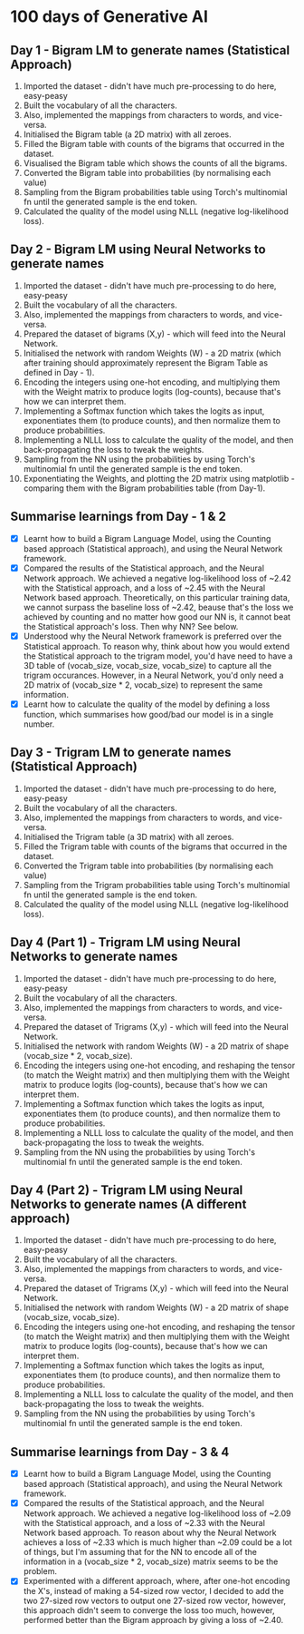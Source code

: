 
# 100 days of Generative AI

## Day 1 - Bigram LM to generate names (Statistical Approach)

1. Imported the dataset - didn't have much pre-processing to do here, easy-peasy
2.  Built the vocabulary of all the characters.
3. Also, implemented the mappings from characters to words, and vice-versa.
4. Initialised the Bigram table (a 2D matrix) with all zeroes.
5. Filled the Bigram table with counts of the bigrams that occurred in the dataset.
6. Visualised the Bigram table which shows the counts of all the bigrams.
7. Converted the Bigram table into probabilities (by normalising each value)
8. Sampling from the Bigram probabilities table using Torch's multinomial fn until the generated sample is the end token.
9. Calculated the quality of the model using NLLL (negative log-likelihood loss).

## Day 2 - Bigram LM using Neural Networks to generate names
 1. Imported the dataset - didn't have much pre-processing to do here, easy-peasy
2.  Built the vocabulary of all the characters.
3. Also, implemented the mappings from characters to words, and vice-versa.
4. Prepared the dataset of bigrams (X,y) - which will feed into the Neural Network.
5. Initialised the network with random Weights (W) - a 2D matrix (which after training should approximately represent the Bigram Table as defined in Day - 1).
6.  Encoding the integers using one-hot encoding, and multiplying them with the Weight matrix to produce logits (log-counts), because that's how we can interpret them.
7. Implementing a Softmax function which takes the logits as input, exponentiates them (to produce counts), and then normalize them to produce probabilities.
8. Implementing a NLLL loss to calculate the quality of the model, and then back-propagating the loss to tweak the weights.
9. Sampling from the NN using the probabilities by using Torch's multinomial fn until the generated sample is the end token.
10. Exponentiating the Weights, and plotting the 2D matrix using matplotlib - comparing them with the Bigram probabilities table (from Day-1). 
 
## Summarise learnings from Day - 1 & 2

- [x] Learnt how to build a Bigram Language Model, using the Counting based approach (Statistical approach), and using the Neural Network framework.
- [x] Compared the results of the Statistical approach, and the Neural Network approach. We achieved a negative log-likelihood loss of ~2.42 with the Statistical approach, and a loss of ~2.45 with the Neural Network based approach. Theoretically, on this particular training data, we cannot surpass the baseline loss of ~2.42, beause that's the loss we achieved by counting and no matter how good our NN is, it cannot beat the Statistical approach's loss. Then why NN? See below. 
- [x] Understood why the Neural Network framework is preferred over the Statistical approach. To reason why, think about how you would extend the Statistical approach to the trigram model, you'd have need to have a 3D table of (vocab_size, vocab_size, vocab_size) to capture all the trigram occurances. However, in a Neural Network, you'd only need a 2D matrix of (vocab_size * 2, vocab_size) to represent the same information.
- [x] Learnt how to calculate the quality of the model by defining a loss function, which summarises how good/bad our model is in a single number.

## Day 3 - Trigram LM to generate names (Statistical Approach)

1. Imported the dataset - didn't have much pre-processing to do here, easy-peasy
2.  Built the vocabulary of all the characters.
3. Also, implemented the mappings from characters to words, and vice-versa.
4. Initialised the Trigram table (a 3D matrix) with all zeroes.
5. Filled the Trigram table with counts of the bigrams that occurred in the dataset.
6. Converted the Trigram table into probabilities (by normalising each value)
7. Sampling from the Trigram probabilities table using Torch's multinomial fn until the generated sample is the end token.
8. Calculated the quality of the model using NLLL (negative log-likelihood loss).

## Day 4 (Part 1) - Trigram LM using Neural Networks to generate names
 1. Imported the dataset - didn't have much pre-processing to do here, easy-peasy
2.  Built the vocabulary of all the characters.
3. Also, implemented the mappings from characters to words, and vice-versa.
4. Prepared the dataset of Trigrams (X,y) - which will feed into the Neural Network.
5. Initialised the network with random Weights (W) - a 2D matrix of shape (vocab_size * 2, vocab_size).
6.  Encoding the integers using one-hot encoding, and reshaping the tensor (to match the Weight matrix) and then multiplying them with the Weight matrix to produce logits (log-counts), because that's how we can interpret them.
7. Implementing a Softmax function which takes the logits as input, exponentiates them (to produce counts), and then normalize them to produce probabilities.
8. Implementing a NLLL loss to calculate the quality of the model, and then back-propagating the loss to tweak the weights.
9. Sampling from the NN using the probabilities by using Torch's multinomial fn until the generated sample is the end token.

## Day 4 (Part 2) - Trigram LM using Neural Networks to generate names (A different approach)
 1. Imported the dataset - didn't have much pre-processing to do here, easy-peasy
2.  Built the vocabulary of all the characters.
3. Also, implemented the mappings from characters to words, and vice-versa.
4. Prepared the dataset of Trigrams (X,y) - which will feed into the Neural Network.
5. Initialised the network with random Weights (W) - a 2D matrix of shape (vocab_size, vocab_size).
6.  Encoding the integers using one-hot encoding, and reshaping the tensor (to match the Weight matrix) and then multiplying them with the Weight matrix to produce logits (log-counts), because that's how we can interpret them.
7. Implementing a Softmax function which takes the logits as input, exponentiates them (to produce counts), and then normalize them to produce probabilities.
8. Implementing a NLLL loss to calculate the quality of the model, and then back-propagating the loss to tweak the weights.
9. Sampling from the NN using the probabilities by using Torch's multinomial fn until the generated sample is the end token. 

## Summarise learnings from Day - 3 & 4

- [x] Learnt how to build a Bigram Language Model, using the Counting based approach (Statistical approach), and using the Neural Network framework.
- [x] Compared the results of the Statistical approach, and the Neural Network approach. We achieved a negative log-likelihood loss of ~2.09 with the Statistical approach, and a loss of ~2.33 with the Neural Network based approach. To reason about why the Neural Network achieves a loss of ~2.33 which is much higher than ~2.09 could be a lot of things, but I'm assuming that for the NN to encode all of the information in a (vocab_size * 2, vocab_size) matrix seems to be the problem.
- [x] Experimented with a different approach, where, after one-hot encoding the X's, instead of making a 54-sized row vector, I decided to add the two 27-sized row vectors to output one 27-sized row vector, however, this approach didn't seem to converge the loss too much, however, performed better than the Bigram approach by giving a loss of ~2.40.
